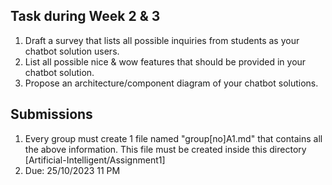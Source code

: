 ## Task during Week 2 & 3
1. Draft a survey that lists all possible inquiries from students as your chatbot solution users.
2. List all possible nice & wow features that should be provided in your chatbot solution.
3. Propose an architecture/component diagram of your chatbot solutions.

## Submissions
1. Every group must create 1 file named "group[no]A1.md" that contains all the above information. This file must be created inside this directory [Artificial-Intelligent/Assignment1]
2. Due: 25/10/2023 11 PM

